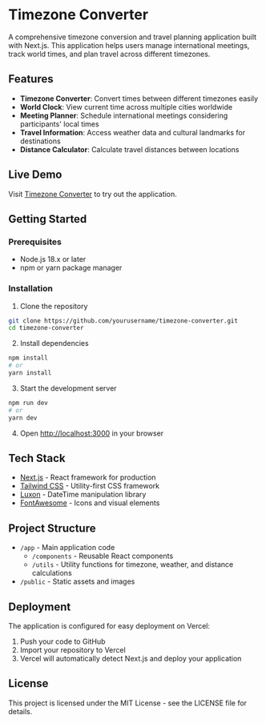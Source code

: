 # Timezone Converter

A comprehensive timezone conversion and travel planning application built with Next.js. This application helps users manage international meetings, track world times, and plan travel across different timezones.

## Features

- **Timezone Converter**: Convert times between different timezones easily
- **World Clock**: View current time across multiple cities worldwide
- **Meeting Planner**: Schedule international meetings considering participants' local times
- **Travel Information**: Access weather data and cultural landmarks for destinations
- **Distance Calculator**: Calculate travel distances between locations

## Live Demo

Visit [Timezone Converter](https://timezone-converter.vercel.app) to try out the application.

## Getting Started

### Prerequisites

- Node.js 18.x or later
- npm or yarn package manager

### Installation

1. Clone the repository

```bash
git clone https://github.com/yourusername/timezone-converter.git
cd timezone-converter
```

2. Install dependencies

```bash
npm install
# or
yarn install
```

3. Start the development server

```bash
npm run dev
# or
yarn dev
```

4. Open [http://localhost:3000](http://localhost:3000) in your browser

## Tech Stack

- [Next.js](https://nextjs.org) - React framework for production
- [Tailwind CSS](https://tailwindcss.com) - Utility-first CSS framework
- [Luxon](https://moment.github.io/luxon/) - DateTime manipulation library
- [FontAwesome](https://fontawesome.com) - Icons and visual elements

## Project Structure

- `/app` - Main application code
  - `/components` - Reusable React components
  - `/utils` - Utility functions for timezone, weather, and distance calculations
- `/public` - Static assets and images

## Deployment

The application is configured for easy deployment on Vercel:

1. Push your code to GitHub
2. Import your repository to Vercel
3. Vercel will automatically detect Next.js and deploy your application

## License

This project is licensed under the MIT License - see the LICENSE file for details.
